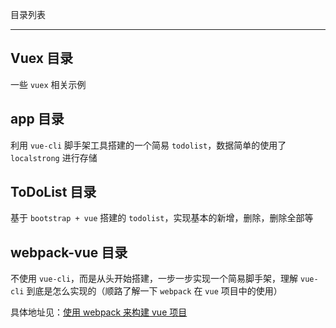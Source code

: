 目录列表

----


## Vuex 目录

一些 `vuex` 相关示例

## app 目录

利用 `vue-cli` 脚手架工具搭建的一个简易 `todolist`，数据简单的使用了 `localstrong` 进行存储


## ToDoList 目录

基于 `bootstrap + vue` 搭建的 `todolist`，实现基本的新增，删除，删除全部等


## webpack-vue 目录

不使用 `vue-cli`，而是从头开始搭建，一步一步实现一个简易脚手架，理解 `vue-cli` 到底是怎么实现的（顺路了解一下 `webpack` 在 `vue` 项目中的使用）

具体地址见：[使用 webpack 来构建 vue 项目](http://heptaluan.com/?p=2328)


